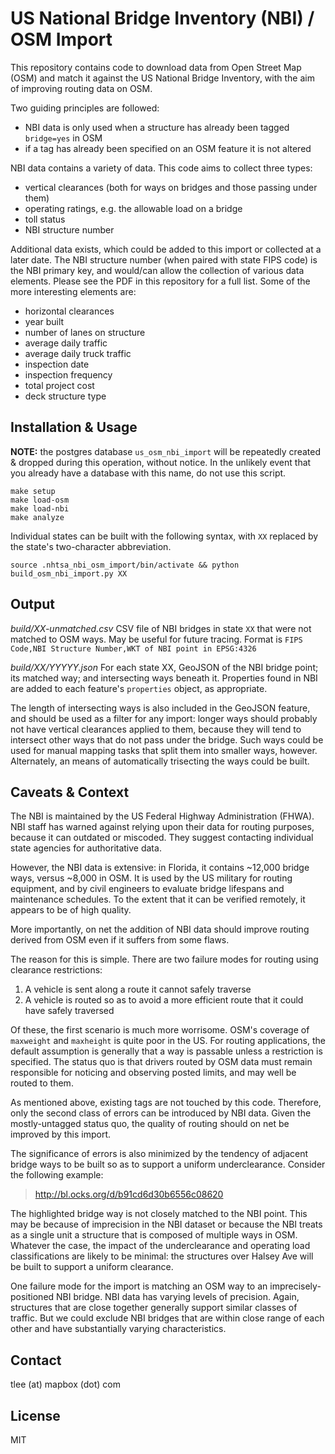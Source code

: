 # US National Bridge Inventory (NBI) / OSM Import

This repository contains code to download data from Open Street Map (OSM) and match it against the US National Bridge Inventory, with the aim of improving routing data on OSM.

Two guiding principles are followed:

- NBI data is only used when a structure has already been tagged `bridge=yes` in OSM
- if a tag has already been specified on an OSM feature it is not altered

NBI data contains a variety of data. This code aims to collect three types:

- vertical clearances (both for ways on bridges and those passing under them)
- operating ratings, e.g. the allowable load on a bridge
- toll status
- NBI structure number

Additional data exists, which could be added to this import or collected at a later date. The NBI structure number (when paired with state FIPS code) is the NBI primary key, and would/can allow the collection of various data elements. Please see the PDF in this repository for a full list. Some of the more interesting elements are:

- horizontal clearances
- year built
- number of lanes on structure
- average daily traffic
- average daily truck traffic
- inspection date
- inspection frequency
- total project cost
- deck structure type


## Installation & Usage

**NOTE:** the postgres database `us_osm_nbi_import` will be repeatedly created & dropped during this operation, without notice. In the unlikely event that you already have a database with this name, do not use this script.

```
make setup
make load-osm
make load-nbi
make analyze
```

Individual states can be built with the following syntax, with `XX` replaced by the state's two-character abbreviation.

```
source .nhtsa_nbi_osm_import/bin/activate && python build_osm_nbi_import.py XX
```


## Output

*build/XX-unmatched.csv*
CSV file of NBI bridges in state `XX` that were not matched to OSM ways. May be useful for future tracing. Format is `FIPS Code,NBI Structure Number,WKT of NBI point in EPSG:4326`

*build/XX/YYYYY.json*
For each state XX, GeoJSON of the NBI bridge point; its matched way; and intersecting ways beneath it. Properties found in NBI are added to each feature's `properties` object, as appropriate. 

The length of intersecting ways is also included in the GeoJSON feature, and should be used as a filter for any import: longer ways should probably not have vertical clearances applied to them, because they will tend to intersect other ways that do not pass under the bridge. Such ways could be used for manual mapping tasks that split them into smaller ways, however. Alternately, an means of automatically trisecting the ways could be built.


## Caveats & Context

The NBI is maintained by the US Federal Highway Administration (FHWA). NBI staff has warned against relying upon their data for routing purposes, because it can outdated or miscoded. They suggest contacting individual state agencies for authoritative data.

However, the NBI data is extensive: in Florida, it contains ~12,000 bridge ways, versus ~8,000 in OSM. It is used by the US military for routing equipment, and by civil engineers to evaluate bridge lifespans and maintenance schedules. To the extent that it can be verified remotely, it appears to be of high quality.

More importantly, on net the addition of NBI data should improve routing derived from OSM even if it suffers from some flaws.

The reason for this is simple. There are two failure modes for routing using clearance restrictions:

1. A vehicle is sent along a route it cannot safely traverse
2. A vehicle is routed so as to avoid a more efficient route that it could have safely traversed

Of these, the first scenario is much more worrisome. OSM's coverage of `maxweight` and `maxheight` is quite poor in the US. For routing applications, the default assumption is generally that a way is passable unless a restriction is specified. The status quo is that drivers routed by OSM data must remain responsible for noticing and observing posted limits, and may well be routed to them.

As mentioned above, existing tags are not touched by this code. Therefore, only the second class of errors can be introduced by NBI data. Given the mostly-untagged status quo, the quality of routing should on net be improved by this import.

The significance of errors is also minimized by the tendency of adjacent bridge ways to be built so as to support a uniform underclearance. Consider the following example:

> http://bl.ocks.org/d/b91cd6d30b6556c08620

The highlighted bridge way is not closely matched to the NBI point. This may be because of imprecision in the NBI dataset or because the NBI treats as a single unit a structure that is composed of multiple ways in OSM. Whatever the case, the impact of the underclearance and operating load classifications are likely to be minimal: the structures over Halsey Ave will be built to support a uniform clearance.

One failure mode for the import is matching an OSM way to an imprecisely-positioned NBI bridge. NBI data has varying levels of precision. Again, structures that are close together generally support similar classes of traffic. But we could exclude NBI bridges that are within close range of each other and have substantially varying characteristics.


## Contact

tlee (at) mapbox (dot) com

## License

MIT
